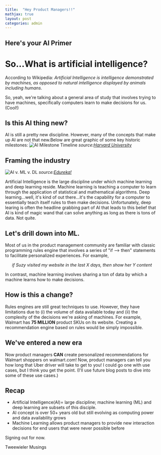 ```yaml
---
title:  "Hey Product Managers!!"
mathjax: true
layout: post
categories: admin
---
```

## Here's your AI Primer

# So...What is artificial intelligence?
According to Wikipedia: _Artificial Intelligence is intelligence demonstrated by machines, as opposed to natural intelligence displayed by animals including humans._

So, yeah, we're talking about a general area of study that involves trying to have machines, specifically computers learn to make decisions for us.  (Cool!)

## Is this AI thing new?  
AI is still a pretty new discipline.  However, many of the concepts that make up AI are not that new.Below are great graphic of some key historic milestones:
![AI Milestone Timeline](https://i0.wp.com/sitn.hms.harvard.edu/wp-content/uploads/2017/08/Anyoha-SITN-Figure-2-AI-timeline-2.jpg?w=1261&ssl=1)
_source:[Harvard University](https://sitn.hms.harvard.edu/flash/2017/history-artificial-intelligence/ "Harvard SITN")_

## Framing the industry
![AI v. ML v. DL](https://d1jnx9ba8s6j9r.cloudfront.net/blog/wp-content/uploads/2018/03/AI-vs-ML-vs-Deep-Learning.png)
_source:[Edureka!](https://www.edureka.co/blog/ai-vs-machine-learning-vs-deep-learning/ "AI vs Machine Learning vs Deep Learning")_

Artificial Intelligence is the large discipline under which machine learning and deep learning reside.  Machine learning is teaching a computer to learn through the application of statistical and mathematical algorithms.  Deep learning...well, it's kind of out there...it's the capability for a computer to essentially teach itself rules to then make decisions.  Unfortunately, deep learing is often the headline grabbing part of AI that leads to this belief that AI is kind of magic wand that can solve anything as long as there is tons of data.  Not quite. 

## Let's drill down into ML.
Most of us in the product management community are familiar with classic programming rules engine that involves a series of "if --> then" statements to facilitate personalized experiences.  For example, 

_<center>if Suzy visited my website in the last X days, then show her Y content</center>_

In contrast, machine learning involves sharing a ton of data by which a machine learns how to make decisions.

## How is this a change?
Rules engines are still great techniques to use.  However, they have limitations due to (i) the volume of data available today and (ii) the complexity of the decisions we're asking of machines.  For example, Walmart has **75 MILLION** product SKUs on its website.  Creating a recommendation engine based on rules would be simply impossible.  
   
## We've entered a new era
Now product managers **CAN** create personalized recommendations for Walmart shoppers on walmart.com!  Now, product managers can tell you how long that Uber driver will take to get to you!  I could go one with use cases, but I think you get the point.  (I'll use future blog posts to dive into some of these use cases.) 

## Recap
* Artificial Intelligence(AI)= large discipline; machine learning (ML) and deep learning are subsets of this disciple.
* AI concept is over 50+ years old but still evolving as computing power and data availability grows
* Machine Learning allows product managers to provide new interaction decisions for end users that were never possible before

Signing out for now.

Tweewieler Musings
